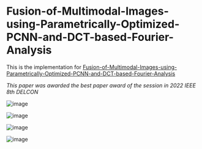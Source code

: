 # Fusion-of-Multimodal-Images-using-Parametrically-Optimized-PCNN-and-DCT-based-Fourier-Analysis

This is the implementation for [Fusion-of-Multimodal-Images-using-Parametrically-Optimized-PCNN-and-DCT-based-Fourier-Analysis](https://ieeexplore.ieee.org/document/9753411)

_This paper was awarded the best paper award of the session in 2022 IEEE 8th DELCON_

![image](https://user-images.githubusercontent.com/81149819/226161024-1bb30ae1-8e90-4297-a390-d4a9fdc0b0cf.png)

![image](https://user-images.githubusercontent.com/81149819/226161030-eb3b17e6-4b13-4e08-b1a3-8a71c4e07144.png)

![image](https://user-images.githubusercontent.com/81149819/226161046-43aeabb5-a7a3-4e61-9806-0854545f9c8e.png)

![image](https://user-images.githubusercontent.com/81149819/226161064-a69983f6-9b68-47e6-a0a1-46b85a635c36.png)
